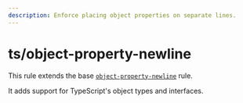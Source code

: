 ```yaml
---
description: Enforce placing object properties on separate lines.
---
```


# ts/object-property-newline

This rule extends the base [`object-property-newline`](/rules/js/object-property-newline) rule.

It adds support for TypeScript's object types and interfaces.
